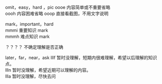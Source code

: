 omit，easy，hard ，pic
oooe 内容简单或不重要省略  
oooh 内容困难省略
ooop 直接看截图，不用文字说明

mark，important，hard  
mmmi 重要知识 mark  
mmmh 难点知识 mark

？？？？ 不确定理解是否正确

later，far，near，ask
lllf 暂时没理解，短期内很难理解，希望以后理解的知识点。  
llln 暂时没理解，希望近期可以理解的内容。  
llla 暂时没理解，尽快去问
